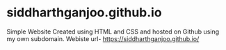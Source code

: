 # siddharthganjoo.github.io
Simple Website Created using HTML and CSS and hosted on Github using my own subdomain.
Webiste url- https://siddharthganjoo.github.io/
